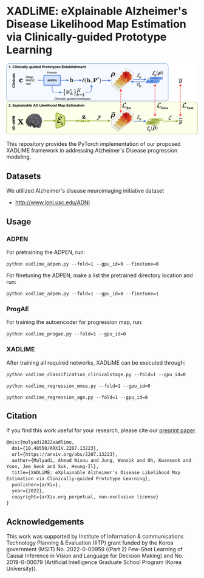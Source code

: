 # XADLiME: eXplainable Alzheimer's Disease Likelihood Map Estimation via Clinically-guided Prototype Learning
![XADLiME](image/xadlime.png)

This repository provides the PyTorch implementation of our proposed XADLiME framework in addressing Alzheimer's Disease progression modeling.

## Datasets
We utilized Alzheimer's disease neuroimaging initiative dataset
* http://www.loni.usc.edu/ADNI

## Usage
### ADPEN
For pretraining the ADPEN, run:
``` 
python xadlime_adpen.py --fold=1 --gpu_id=0 --finetune=0
```
For finetuning the ADPEN, make a list the pretrained directory location and run:
``` 
python xadlime_adpen.py --fold=1 --gpu_id=0 --finetune=1
```

### ProgAE
For training the autoencoder for progression map, run:
``` 
python xadlime_progae.py --fold=1 --gpu_id=0
```

### XADLiME
After training all required networks, XADLiME can be executed through:
``` 
python xadlime_classification_clinicalstage.py --fold=1 --gpu_id=0
```
``` 
python xadlime_regression_mmse.py --fold=1 --gpu_id=0
```
``` 
python xadlime_regression_age.py --fold=1 --gpu_id=0
```

## Citation
If you find this work useful for your research, please cite our [preprint paper](https://arxiv.org/abs/2207.13223).
```
@misc{mulyadi2022xadlime,
  doi={10.48550/ARXIV.2207.13223},
  url={https://arxiv.org/abs/2207.13223},
  author={Mulyadi, Ahmad Wisnu and Jung, Wonsik and Oh, Kwanseok and Yoon, Jee Seok and Suk, Heung-Il},
  title={XADLiME: eXplainable Alzheimer's Disease Likelihood Map Estimation via Clinically-guided Prototype Learning},
  publisher={arXiv},
  year={2022},
  copyright={arXiv.org perpetual, non-exclusive license}
}

```

## Acknowledgements
This work was supported by Institute of Information & communications Technology Planning & Evaluation (IITP) grant funded by the Korea government (MSIT) No. 2022-0-00959 ((Part 2) Few-Shot Learning of Causal Inference in Vision and Language for Decision Making) and No. 2019-0-00079 (Artificial Intelligence Graduate School Program (Korea University)).

